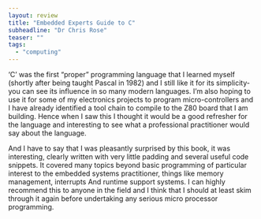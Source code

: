 ```yaml
---
layout: review
title: "Embedded Experts Guide to C"
subheadline: "Dr Chris Rose"
teaser: ""
tags:
  - "computing"
---
```


‘C’ was the first “proper” programming language that I learned myself (shortly
after being taught Pascal in 1982) and I still like it for its simplicity- you
can see its influence in so many modern languages. I’m also hoping to use it
for some of my electronics projects to program micro-controllers and I have
already identified a tool chain to compile to the Z80 board that I am building.
Hence when I saw this I thought it would be a good refresher for the language
and interesting to see what a professional practitioner would say about the
language.

And I have to say that I was pleasantly surprised by this book, it was
interesting, clearly written with very little padding and several useful code
snippets. It covered many topics beyond basic programming of particular
interest to the embedded systems practitioner, things like memory management,
interrupts And runtime support systems. I can highly recommend this to anyone
in the field and I think that I should at least skim through it again before
undertaking any serious micro processor programming.
